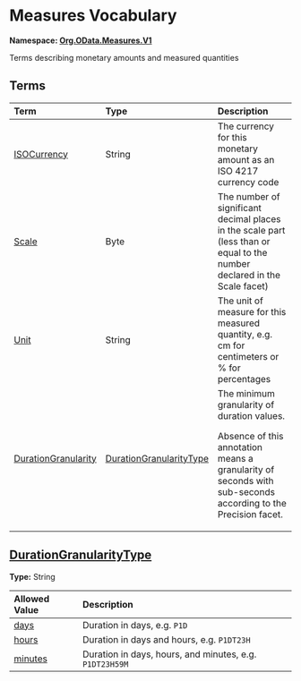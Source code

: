 # Measures Vocabulary
**Namespace: [Org.OData.Measures.V1](Org.OData.Measures.V1.xml)**

Terms describing monetary amounts and measured quantities


## Terms

Term|Type|Description
:---|:---|:----------
[ISOCurrency](Org.OData.Measures.V1.xml#L73)|String|<a name="ISOCurrency"></a>The currency for this monetary amount as an ISO 4217 currency code
[Scale](Org.OData.Measures.V1.xml#L77)|Byte|<a name="Scale"></a>The number of significant decimal places in the scale part (less than or equal to the number declared in the Scale facet)
[Unit](Org.OData.Measures.V1.xml#L83)|String|<a name="Unit"></a>The unit of measure for this measured quantity, e.g. cm for centimeters or % for percentages
[DurationGranularity](Org.OData.Measures.V1.xml#L88)|[DurationGranularityType](#DurationGranularityType)|<a name="DurationGranularity"></a>The minimum granularity of duration values.<p>Absence of this annotation means a granularity of seconds with sub-seconds according to the Precision facet.</p>

## <a name="DurationGranularityType"></a>[DurationGranularityType](Org.OData.Measures.V1.xml#L94)
**Type:** String



Allowed Value|Description
:------------|:----------
[days](Org.OData.Measures.V1.xml#L97)|Duration in days, e.g. `P1D`
[hours](Org.OData.Measures.V1.xml#L101)|Duration in days and hours, e.g. `P1DT23H`
[minutes](Org.OData.Measures.V1.xml#L105)|Duration in days, hours, and minutes, e.g. `P1DT23H59M`

